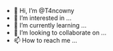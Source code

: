 - 👋 Hi, I’m @T4ncowny
- 👀 I’m interested in ...
- 🌱 I’m currently learning ...
- 💞️ I’m looking to collaborate on ...
- 📫 How to reach me ...

<!---
T4ncowny/T4ncowny is a ✨ special ✨ repository because its `README.md` (this file) appears on your GitHub profile.
You can click the Preview link to take a look at your changes.
--->
